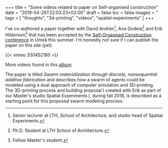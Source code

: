 +++
title = "Some videos related to paper on Self-organised construction"
date = "2019-04-26T22:03:23+02:00"
draft = false 
toc = false
images = ''
tags = [ "thoughts", "3d-printing", "videos", "spatial-experiments" ]
+++

I've co-authored a paper together with David Andrén[^1], Ana Godeia[^2] and Erik Hildorson[^3] that has been accepted by the [Self-Organised Construction conference](https://vimeo.com/album/5917090) in Umeå this summer. I'm honestly not sure if I can publish the paper on this site (yet).

{{< vimeo 330452180 >}}

More videos found in this [album](https://vimeo.com/album/5917090).

The paper is titled _Swarm materialization through discrete, nonsequential additive fabrication_ and describes how a swarm of agents could be modeled using a dual approach of computer simulation and 3D-printing. The 3D-printing process and building proposal I created with Erik as part of our Master's studio Spatial Experiments I, during fall 2018, is described as a starting point for this proposed swarm modeling process.

[^1]: Senior lecturer at LTH, School of Architecture, and studio head of Spatial Experiments.
[^2]: Ph.D. Student at LTH School of Architecture.
[^3]: Fellow Master's student.
